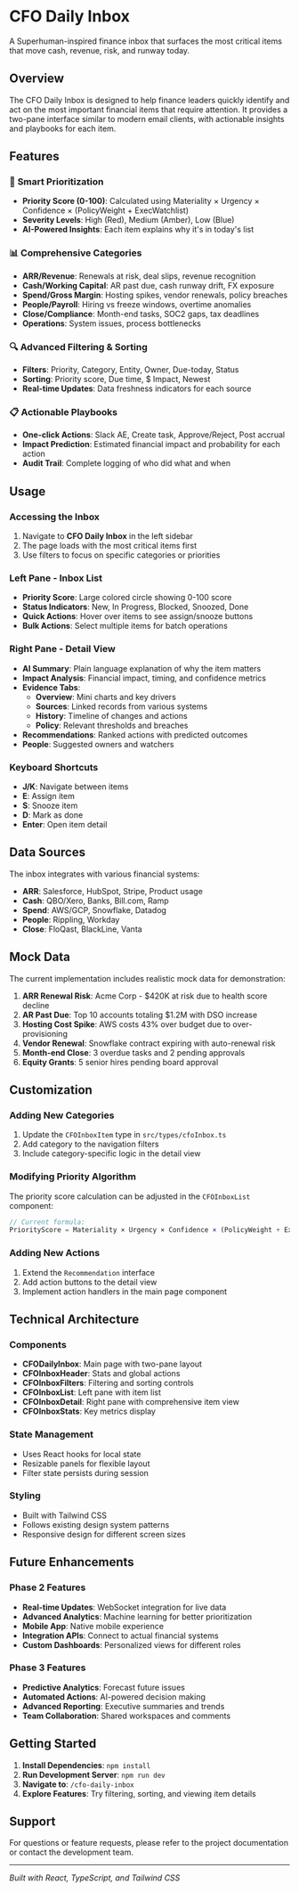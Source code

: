 # CFO Daily Inbox

A Superhuman-inspired finance inbox that surfaces the most critical items that move cash, revenue, risk, and runway today.

## Overview

The CFO Daily Inbox is designed to help finance leaders quickly identify and act on the most important financial items that require attention. It provides a two-pane interface similar to modern email clients, with actionable insights and playbooks for each item.

## Features

### 🎯 **Smart Prioritization**
- **Priority Score (0-100)**: Calculated using Materiality × Urgency × Confidence × (PolicyWeight + ExecWatchlist)
- **Severity Levels**: High (Red), Medium (Amber), Low (Blue)
- **AI-Powered Insights**: Each item explains why it's in today's list

### 📊 **Comprehensive Categories**
- **ARR/Revenue**: Renewals at risk, deal slips, revenue recognition
- **Cash/Working Capital**: AR past due, cash runway drift, FX exposure
- **Spend/Gross Margin**: Hosting spikes, vendor renewals, policy breaches
- **People/Payroll**: Hiring vs freeze windows, overtime anomalies
- **Close/Compliance**: Month-end tasks, SOC2 gaps, tax deadlines
- **Operations**: System issues, process bottlenecks

### 🔍 **Advanced Filtering & Sorting**
- **Filters**: Priority, Category, Entity, Owner, Due-today, Status
- **Sorting**: Priority score, Due time, $ Impact, Newest
- **Real-time Updates**: Data freshness indicators for each source

### 📋 **Actionable Playbooks**
- **One-click Actions**: Slack AE, Create task, Approve/Reject, Post accrual
- **Impact Prediction**: Estimated financial impact and probability for each action
- **Audit Trail**: Complete logging of who did what and when

## Usage

### Accessing the Inbox
1. Navigate to **CFO Daily Inbox** in the left sidebar
2. The page loads with the most critical items first
3. Use filters to focus on specific categories or priorities

### Left Pane - Inbox List
- **Priority Score**: Large colored circle showing 0-100 score
- **Status Indicators**: New, In Progress, Blocked, Snoozed, Done
- **Quick Actions**: Hover over items to see assign/snooze buttons
- **Bulk Actions**: Select multiple items for batch operations

### Right Pane - Detail View
- **AI Summary**: Plain language explanation of why the item matters
- **Impact Analysis**: Financial impact, timing, and confidence metrics
- **Evidence Tabs**:
  - **Overview**: Mini charts and key drivers
  - **Sources**: Linked records from various systems
  - **History**: Timeline of changes and actions
  - **Policy**: Relevant thresholds and breaches
- **Recommendations**: Ranked actions with predicted outcomes
- **People**: Suggested owners and watchers

### Keyboard Shortcuts
- **J/K**: Navigate between items
- **E**: Assign item
- **S**: Snooze item
- **D**: Mark as done
- **Enter**: Open item detail

## Data Sources

The inbox integrates with various financial systems:

- **ARR**: Salesforce, HubSpot, Stripe, Product usage
- **Cash**: QBO/Xero, Banks, Bill.com, Ramp
- **Spend**: AWS/GCP, Snowflake, Datadog
- **People**: Rippling, Workday
- **Close**: FloQast, BlackLine, Vanta

## Mock Data

The current implementation includes realistic mock data for demonstration:

1. **ARR Renewal Risk**: Acme Corp - $420K at risk due to health score decline
2. **AR Past Due**: Top 10 accounts totaling $1.2M with DSO increase
3. **Hosting Cost Spike**: AWS costs 43% over budget due to over-provisioning
4. **Vendor Renewal**: Snowflake contract expiring with auto-renewal risk
5. **Month-end Close**: 3 overdue tasks and 2 pending approvals
6. **Equity Grants**: 5 senior hires pending board approval

## Customization

### Adding New Categories
1. Update the `CFOInboxItem` type in `src/types/cfoInbox.ts`
2. Add category to the navigation filters
3. Include category-specific logic in the detail view

### Modifying Priority Algorithm
The priority score calculation can be adjusted in the `CFOInboxList` component:

```typescript
// Current formula:
PriorityScore = Materiality × Urgency × Confidence × (PolicyWeight + ExecWatchlist)
```

### Adding New Actions
1. Extend the `Recommendation` interface
2. Add action buttons to the detail view
3. Implement action handlers in the main page component

## Technical Architecture

### Components
- **CFODailyInbox**: Main page with two-pane layout
- **CFOInboxHeader**: Stats and global actions
- **CFOInboxFilters**: Filtering and sorting controls
- **CFOInboxList**: Left pane with item list
- **CFOInboxDetail**: Right pane with comprehensive item view
- **CFOInboxStats**: Key metrics display

### State Management
- Uses React hooks for local state
- Resizable panels for flexible layout
- Filter state persists during session

### Styling
- Built with Tailwind CSS
- Follows existing design system patterns
- Responsive design for different screen sizes

## Future Enhancements

### Phase 2 Features
- **Real-time Updates**: WebSocket integration for live data
- **Advanced Analytics**: Machine learning for better prioritization
- **Mobile App**: Native mobile experience
- **Integration APIs**: Connect to actual financial systems
- **Custom Dashboards**: Personalized views for different roles

### Phase 3 Features
- **Predictive Analytics**: Forecast future issues
- **Automated Actions**: AI-powered decision making
- **Advanced Reporting**: Executive summaries and trends
- **Team Collaboration**: Shared workspaces and comments

## Getting Started

1. **Install Dependencies**: `npm install`
2. **Run Development Server**: `npm run dev`
3. **Navigate to**: `/cfo-daily-inbox`
4. **Explore Features**: Try filtering, sorting, and viewing item details

## Support

For questions or feature requests, please refer to the project documentation or contact the development team.

---

*Built with React, TypeScript, and Tailwind CSS*
